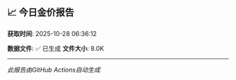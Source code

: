 ## 📈 今日金价报告

**获取时间**: 2025-10-28 06:36:12

**数据文件**: ✅ 已生成
**文件大小**: 8.0K

---
*此报告由GitHub Actions自动生成*
